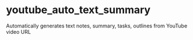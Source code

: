 # youtube_auto_text_summary
Automatically generates text notes, summary, tasks, outlines from YouTube video URL
